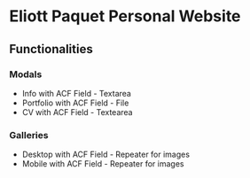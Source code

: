 # Eliott Paquet Personal Website

## Functionalities

### Modals
- Info with ACF Field - Textarea
- Portfolio with ACF Field - File
- CV with ACF Field - Textearea

### Galleries
- Desktop with ACF Field - Repeater for images
- Mobile with ACF Field - Repeater for images
